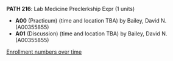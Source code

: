 **PATH 216**: Lab Medicine Preclerkship Expr (1 units)

- **A00** (Practicum) (time and location TBA) by Bailey, David N. (A00355855)
- **A01** (Discussion) (time and location TBA) by Bailey, David N. (A00355855)

[Enrollment numbers over time](./PATH216.tsv)
